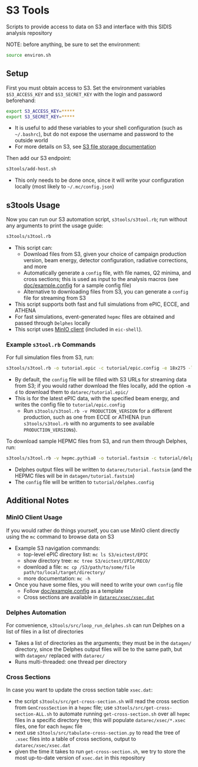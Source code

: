 # S3 Tools

Scripts to provide access to data on S3 and interface with this SIDIS analysis repository

NOTE: before anything, be sure to set the environment:
```bash
source environ.sh
```

## Setup
First you must obtain access to S3. Set the environment variables `$S3_ACCESS_KEY` and `$S3_SECRET_KEY` with the login and password beforehand:
```bash
export S3_ACCESS_KEY=*****
export S3_SECRET_KEY=*****
```
  - It is useful to add these variables to your shell configuration (such as `~/.bashrc`),
    but do not expose the username and password to the outside world
  - For more details on S3, see [S3 file storage documentation](https://doc.athena-eic.org/en/latest/howto/s3_file_storage.html)

Then add our S3 endpoint:
```bash
s3tools/add-host.sh
```
  - This only needs to be done once, since it will write your configuration
    locally (most likely to `~/.mc/config.json`)

## s3tools Usage
Now you can run our S3 automation script, `s3tools/s3tool.rb`; run without any arguments to print the usage guide:
```bash
s3tools/s3tool.rb
```
- This script can:
  - Download files from S3, given your choice of campaign production version,
    beam energy, detector configuration, radiative corrections, and more
  - Automatically generate a `config` file, with file names, Q2 minima, and
    cross sections; this is used as input to the analysis macros (see
    [doc/example.config](../doc/example.config) for a sample config file)
  - Alternative to downloading files from S3, you can generate a `config` file
    for streaming from S3
- This script supports both fast and full simulations from ePIC, ECCE, and ATHENA
- For fast simulations, event-generated `hepmc` files are obtained and passed through
  `Delphes` locally
- This script uses [MinIO client](https://docs.min.io/docs/minio-client-complete-guide) (included
  in `eic-shell`).

### Example `s3tool.rb` Commands
For full simulation files from S3, run:
```bash
s3tools/s3tool.rb -o tutorial.epic -c tutorial/epic.config -e 18x275 -l 4
```
  - By default, the `config` file will be filled with S3 URLs for streaming data
    from S3; if you would rather download the files locally, add the option
    `-m d` to download them to `datarec/tutorial.epic/`
  - This is for the latest ePIC data, with the specified beam energy, and
    writes the config file to `tutorial/epic.config`
    - Run `s3tools/s3tool.rb -v PRODUCTION_VERSION` for a different
      production, such as one from ECCE or ATHENA (run `s3tools/s3tool.rb` with no
      arguments to see available `PRODUCTION_VERSION`s).

To download sample HEPMC files from S3, and run them through Delphes, run:
```bash
s3tools/s3tool.rb -v hepmc.pythia8 -o tutorial.fastsim -c tutorial/delphes.config -e 10x100 -l 4
```
  - Delphes output files will be written to `datarec/tutorial.fastsim`
    (and the HEPMC files will be in `datagen/tutorial.fastsim`)
  - The `config` file will be written to `tutorial/delphes.config`


## Additional Notes

### MinIO Client Usage
If you would rather do things yourself, you can use MinIO client directly using the
`mc` command to browse data on S3
- Example S3 navigation commands:
  - top-level ePIC directory list: `mc ls S3/eictest/EPIC`
  - show directory tree: `mc tree S3/eictest/EPIC/RECO/`
  - download a file: `mc cp /S3/path/to/some/file path/to/local/target/directory/`
  - more documentation: `mc -h`
- Once you have some files, you will need to write your own `config` file
  - Follow [doc/example.config](../doc/example.config) as a template
  - Cross sections are available in [`datarec/xsec/xsec.dat`](../datarec/xsec/xsec.dat)

### Delphes Automation
For convenience, `s3tools/src/loop_run_delphes.sh` can run Delphes on a list of files
in a list of directories
- Takes a list of directories as the arguments; they must be in the `datagen/`
  directory, since the Delphes output files will be to the same path, but with
  `datagen/` replaced with `datarec/`
- Runs multi-threaded: one thread per directory

### Cross Sections
In case you want to update the cross section table `xsec.dat`:
- the script `s3tools/src/get-cross-section.sh` will read the cross section from
  `GenCrossSection` in a `hepmc` file; use `s3tools/src/get-cross-section-ALL.sh` to
  automate running `get-cross-section.sh` over all `hepmc` files in a specific
  directory tree; this will populate `datarec/xsec/*.xsec` files, one for each
  `hepmc` file
- next use `s3tools/src/tabulate-cross-section.py` to read the tree of `.xsec` files into
  a table of cross sections, output to `datarec/xsec/xsec.dat`
- given the time it takes to run `get-cross-section.sh`, we try to store the
  most up-to-date version of `xsec.dat` in this repository
